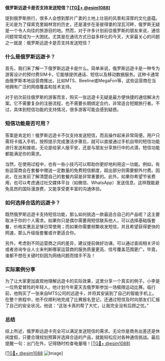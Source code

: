 **俄罗斯远遊卡是否支持发送短信？[[TG💪+ @esim1088](https://t.me/s/esim1088)]**

提到俄罗斯旅行，很多人会想到那片广袤的土地上壮丽的风景和深厚的文化底蕴。无论是为了探索克里姆林宫的历史，还是漫步在圣彼得堡的涅瓦河畔，俄罗斯无疑是一个令人向往的旅游目的地。然而，对于许多计划前往俄罗斯的朋友来说，通信问题常常成为一大困扰。尤其是在通讯方式日益多样化的今天，大家最关心的问题之一就是：俄罗斯远遊卡是否支持发送短信？

### 什么是俄罗斯远遊卡？

首先，我们来了解一下俄罗斯远遊卡是什么。简单来说，俄罗斯远遊卡是一种专为游客设计的预付费SIM卡，它能够提供通话、短信以及移动数据服务。这种卡通常由俄罗斯本地运营商推出，比如MTS、Beeline或MegaFon等，这些运营商在当地拥有广泛的网络覆盖和技术支持。

对于初次前往俄罗斯的游客而言，购买一张远遊卡无疑是最方便快捷的通信解决方案。它不需要复杂的注册流程，也不需要长期绑定合约，非常适合短期旅行者。不过，具体到短信功能的支持情况，很多游客可能会感到疑惑。

### 短信功能是否可用？

答案是肯定的！俄罗斯远遊卡不仅支持发送短信，而且操作起来非常简便。用户只需将卡插入手机，按照提示完成激活步骤后，就可以直接通过手机自带的短信功能进行发送和接收。无论是给家人报平安，还是与朋友分享旅行中的点滴，短信功能都能满足你的需求。

当然，在使用过程中，也有一些小技巧可以帮助你更好地利用这一功能。例如，有些运营商会在套餐中赠送一定数量的免费短信额度，超出部分则需要额外付费。因此，在出发前了解清楚自己的套餐内容是非常重要的。此外，如果你希望节省费用，也可以考虑通过社交媒体平台（如微信、WhatsApp）发送信息，这样既能避免高昂的国际漫游费，又能享受更丰富的沟通体验。

### 如何选择合适的远遊卡？

既然俄罗斯远遊卡支持短信功能，那么如何挑选一款最适合自己的产品呢？这主要取决于你的个人需求。如果你只是偶尔需要用短信联系他人，可以选择基础版套餐，价格实惠且足够日常使用；而如果你需要频繁收发短信，并且希望获得更快的网速，那么升级版套餐或许更适合你。

另外，考虑到不同运营商之间的差异，建议提前做好功课。可以通过查阅相关评论或者咨询专业人士来判断哪家运营商的服务质量更高、信号覆盖范围更广。毕竟，谁都不想在关键时刻因为网络问题而措手不及！

### 实际案例分享

为了让大家更加直观地理解远遊卡的实际效果，这里分享一个真实的例子。小李是一位热爱冒险的年轻人，他计划今年夏天去俄罗斯参加一场极限运动比赛。临行前，他购买了一张来自MTS公司的远遊卡，并将其安装到了自己的智能手机上。在整个旅程中，他不仅顺利地完成了比赛报名登记，还通过短信及时向朋友们汇报了自己的安全状况。他说：“这张卡真的帮了大忙，让我完全没有后顾之忧。”

### 总结

综上所述，俄罗斯远遊卡完全可以满足发送短信的需求。无论你是商务出差还是休闲度假，只要合理规划预算并选择合适的产品，就能轻松应对各种通信挑战。最后提醒一句：出门在外，记得随时检查电量哦！[[TG💪+ @esim1088](https://t.me/s/esim1088)]

[[TG💪+ @esim1088](https://t.me/s/esim1088) ![Image](https://i.postimg.cc/4NQfJmqS/Snipaste-2025-05-13-00-14-12.png)]